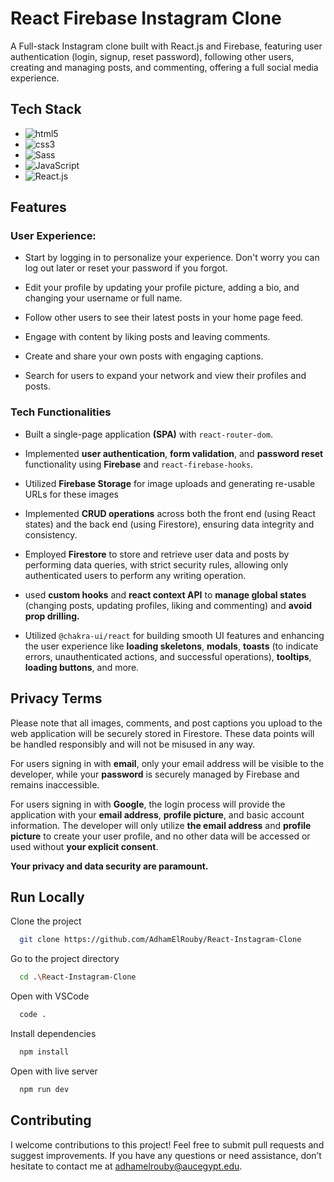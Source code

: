 # React Firebase Instagram Clone

A Full-stack Instagram clone built with React.js and Firebase, featuring user authentication (login, signup, reset password), following other users, creating and managing posts, and commenting, offering a full social media experience.


<!--
<div align="center">

<img src="./public/assets/to-do-list.gif" alt="App Demo">

</div>
-->

## Tech Stack

- <img src="https://img.shields.io/badge/-HTML5-E34F26?logo=HTML5&logoColor=white&style=flat" alt="html5">
- <img src="https://img.shields.io/badge/-CSS3-1572B6?logo=CSS3&logoColor=white&style=flat" alt="css3">
- <img src="https://img.shields.io/badge/-Sass-CC6699?logo=Sass&logoColor=white&style=flat"  alt="Sass">
- <img src="https://img.shields.io/badge/-JavaScript-F7DF1E?logo=JavaScript&logoColor=white&style=flat" alt="JavaScript">
- <img src="https://img.shields.io/badge/-React-61DAFB?logo=React&logoColor=black&style=flat" alt="React.js">
 
## Features

### User Experience:

- Start by logging in to personalize your experience. Don't worry you can log out later or reset your password if you forgot.

- Edit your profile by updating your profile picture, adding a bio, and changing your username or full name.

- Follow other users to see their latest posts in your home page feed.

- Engage with content by liking posts and leaving comments.

- Create and share your own posts with engaging captions.

- Search for users to expand your network and view their profiles and posts.


### Tech Functionalities

- Built a single-page application **(SPA)** with `react-router-dom`.

- Implemented **user authentication**, **form validation**, and **password reset** functionality using **Firebase** and `react-firebase-hooks`.

- Utilized **Firebase Storage** for image uploads and generating re-usable URLs for these images

- Implemented **CRUD operations** across both the front end (using React states) and the back end (using Firestore), ensuring data integrity and consistency.

- Employed **Firestore** to store and retrieve user data and posts by performing data queries, with strict security rules, allowing only authenticated users to perform any writing operation.

- used **custom hooks** and **react context API** to **manage global states** (changing posts, updating profiles, liking and commenting) and **avoid prop drilling.**

- Utilized `@chakra-ui/react` for building smooth UI features and enhancing the user experience like **loading skeletons**, **modals**, **toasts** (to indicate errors, unauthenticated actions, and successful operations), **tooltips**, **loading buttons**, and more.

## Privacy Terms

Please note that all images, comments, and post captions you upload to the web application will be securely stored in Firestore. These data points will be handled responsibly and will not be misused in any way.

For users signing in with **email**, only your email address will be visible to the developer, while your **password** is securely managed by Firebase and remains inaccessible.

For users signing in with **Google**, the login process will provide the application with your **email address**, **profile picture**, and basic account information. The developer will only utilize **the email address** and **profile picture** to create your user profile, and no other data will be accessed or used without **your explicit consent**.

**Your privacy and data security are paramount.**

## Run Locally

Clone the project

```bash
  git clone https://github.com/AdhamElRouby/React-Instagram-Clone
```

Go to the project directory

```bash
  cd .\React-Instagram-Clone
```

Open with VSCode

```bash
  code .
```

Install dependencies

```bash
  npm install
```

Open with live server

```bash
  npm run dev
```

## Contributing

I welcome contributions to this project! Feel free to submit pull requests and suggest improvements. 
If you have any questions or need assistance, don’t hesitate to contact me at adhamelrouby@aucegypt.edu.
